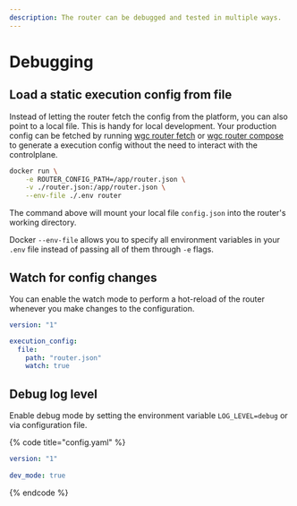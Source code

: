 ```yaml
---
description: The router can be debugged and tested in multiple ways.
---
```


# Debugging

## Load a static execution config from file

Instead of letting the router fetch the config from the platform, you can also point to a local file. This is handy for local development. Your production config can be fetched by running [wgc router fetch](../../cli/router/fetch.md) or [wgc router compose](../../cli/router/compose.md) to generate a execution config without the need to interact with the controlplane.

```bash
docker run \
    -e ROUTER_CONFIG_PATH=/app/router.json \
    -v ./router.json:/app/router.json \
    --env-file ./.env router
```

The command above will mount your local file `config.json` into the router's working directory.

Docker `--env-file` allows you to specify all environment variables in your `.env` file instead of passing all of them through `-e` flags.

## Watch for config changes

You can enable the watch mode to perform a hot-reload of the router whenever you make changes to the configuration.

```yaml
version: "1"

execution_config: 
  file: 
    path: "router.json"
    watch: true
```

## Debug log level

Enable debug mode by setting the environment variable `LOG_LEVEL=debug` or via configuration file.

{% code title="config.yaml" %}
```yaml
version: "1"
    
dev_mode: true
```
{% endcode %}
